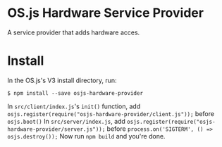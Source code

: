 # OS.js Hardware Service Provider

A service provider that adds hardware acces.

# Install

In the OS.js's V3 install directory, run:
```
$ npm install --save osjs-hardware-provider
```
In `src/client/index.js`'s `init()` function, add `osjs.register(require("osjs-hardware-provider/client.js"));` before `osjs.boot()`
In `src/server/index.js`, add `osjs.register(require("osjs-hardware-provider/server.js"));` before `process.on('SIGTERM', () => osjs.destroy());`
Now run `npm build` and you're done.
